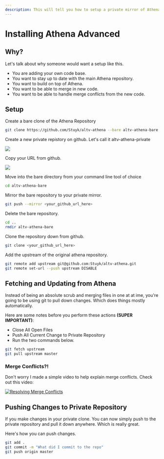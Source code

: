```yaml
---
description: This will tell you how to setup a private mirror of Athena.
---
```


# Installing Athena Advanced

## Why?

Let's talk about why someone would want a setup like this.

* You are adding your own code base.
* You want to stay up to date with the main Athena repository.
* You want to build on top of Athena.
* You want to be able to merge in new code.
* You want to be able to handle merge conflicts from the new code.

## Setup

Create a bare clone of the Athena Repository

```bash
git clone https://github.com/Stuyk/altv-athena --bare altv-athena-bare
```

Create a new private repistory on github. Let's call it altv-athena-private

![](https://i.imgur.com/y1Lxqwn.png)

Copy your URL from github.

![](https://i.imgur.com/Dd7Zrke.png)

Move into the bare directory from your command line tool of choice

```bash
cd altv-athena-bare
```

Mirror the bare repository to your private mirror.

```bash
git push --mirror <your_github_url_here>
```

Delete the bare repository.

```bash
cd ..
rmdir altv-athena-bare
```

Clone the repository down from github.

```bash
git clone <your_github_url_here>
```

Add the upstream of the original athena repository.

```bash
git remote add upstream git@github.com:Stuyk/altv-athena.git
git remote set-url --push upstream DISABLE
```

## Fetching and Updating from Athena

Instead of being an absolute scrub and merging files in one at at ime, you're going to be using git to pull down changes. Which does things mostly automatically.

Here are some notes before you perform these actions **\(SUPER IMPORTANT\)**:

* Close All Open Files
* Push All Current Change to Private Repository
* Run the two commands below.

```bash
git fetch upstream
git pull upstream master
```

### Merge Conflicts?!

Don't worry I made a simple video to help explain merge conflicts. Check out this video:

[![Resolving Merge Conflicts](https://img.youtube.com/vi/sc_vo30hu_M/0.jpg)](https://www.youtube.com/watch?v=sc_vo30hu_M)

## Pushing Changes to Private Repository

If you make changes in your private clone. You can now simply push to the private repository and pull it down anywhere. Which is really great.

Here's how you can push changes.

```bash
git add .
git commit -m "What did I commit to the repo"
git push origin master
```

